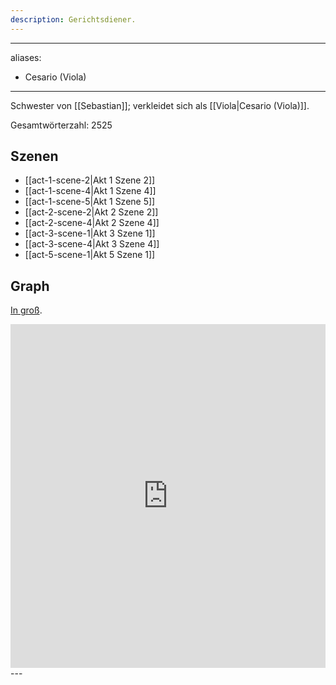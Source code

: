 ```yaml
---
description: Gerichtsdiener.
---
```

---
aliases:
  - Cesario (Viola)
---
Schwester von [[Sebastian]]; verkleidet sich als [[Viola|Cesario (Viola)]].

Gesamtwörterzahl: 2525

## Szenen
- [[act-1-scene-2|Akt 1 Szene 2]]
- [[act-1-scene-4|Akt 1 Szene 4]]
- [[act-1-scene-5|Akt 1 Szene 5]]
- [[act-2-scene-2|Akt 2 Szene 2]]
- [[act-2-scene-4|Akt 2 Szene 4]]
- [[act-3-scene-1|Akt 3 Szene 1]]
- [[act-3-scene-4|Akt 3 Szene 4]]
- [[act-5-scene-1|Akt 5 Szene 1]]

## Graph
[In groß](https://catchears.github.io/was-ihr-wollt-graphs/characters/Viola-dark).
<iframe src="https://catchears.github.io/was-ihr-wollt-graphs/characters/Viola-dark" width=100% height=550 style="border: 0;"></iframe>---
